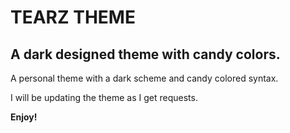 # TEARZ THEME
## A dark designed theme with candy colors.

A personal theme with a dark scheme and candy colored syntax.

I will be updating the theme as I get requests.

**Enjoy!**
